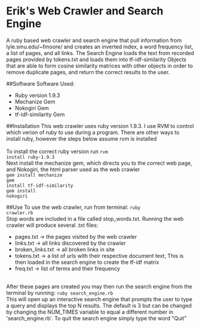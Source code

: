 # Erik's Web Crawler and Search Engine
A ruby based web crawler and search engine that pull information from lyle.smu.edu/~fmoore/ and creates an inverted index, a word frequency list, a list of pages, and all links. The Search Engine loads the text from recorded pages provided by tokens.txt and loads them into tf-idf-similarity Objects that are able to form cosine similarity matrices with other objects in order to remove duplicate pages, and return the correct results to the user.

##Software
Software Used:
<ul>
<li>Ruby version 1.9.3</li>
<li>Mechanize Gem </li>
<li>Nokogiri Gem</li>
<li>tf-idf-similarity Gem</li>
</ul>

##Installation
This web crawler uses ruby version 1.9.3. I use RVM to control which verion of ruby to use during a program. There are other ways to install ruby, however the steps below assume rvm is installed<br><br>
To install the correct ruby version run <code>rvm install ruby-1.9.3</code><br>
Next install the mechanize gem, which directs you to the correct web page, and Nokogiri, the html parser used as the web crawler<br>
<code>gem install mechanize</code><br>
<code>gem install tf-idf-similarity</code><br>
<code>gem install nokogiri</code>

##Use
To use the web crawler, run from terminal:
<code>ruby crawler.rb</code>
<br>
Stop words are included in a file called stop_words.txt. Running the web crawler will produce several .txt files:<br>
<ul>
<li>pages.txt -> the pages visited by the web crawler </li>
<li>links.txt -> all links discovered by the crawler </li>
<li>broken_links.txt -> all broken links in site</li>
<li>tokens.txt -> a list of urls with their respective document text, This is then loaded in the search engine to create the tf-idf matrix</li>
<li>freq.txt -> list of terms and their frequency</li>
</ul><br>
After these pages are created you may then run the search engine from the terminal by running:
<code>ruby search_engine.rb</code><br>
This will open up an interactive search engine that prompts the user to type a query and displays the top N results. The default is 3 but can be changed by changing the NUM_TIMES variable to equal a different number in 'search_engine.rb'. To quit the search engine simply type the word "Quit"
